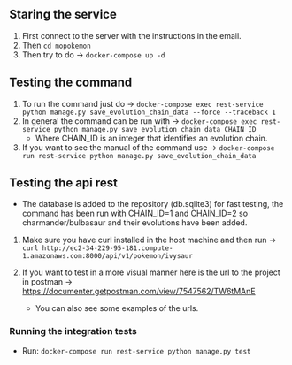 ## Staring the service
1) First connect to the server with the instructions in the email.
2) Then `cd mopokemon`
3) Then try to do -> `docker-compose up -d`

## Testing the command
1) To run the command just do -> `docker-compose exec rest-service python manage.py save_evolution_chain_data --force --traceback 1`
2) In general the command can be run with -> `docker-compose exec rest-service python manage.py save_evolution_chain_data CHAIN_ID`
    - Where CHAIN_ID is an integer that identifies an evolution chain.
3) If you want to see the manual of the command use -> `docker-compose run rest-service python manage.py save_evolution_chain_data`


## Testing the api rest
* The database is added to the repository (db.sqlite3) for fast testing, the command has been run with CHAIN_ID=1 and CHAIN_ID=2 so charmander/bulbasaur and their evolutions have been added.
1) Make sure you have curl installed in the host machine and then run -> `curl http://ec2-34-229-95-181.compute-1.amazonaws.com:8000/api/v1/pokemon/ivysaur`

2) If you want to test in a more visual manner here is the url to the project in postman -> https://documenter.getpostman.com/view/7547562/TW6tMAnE
    - You can also see some examples of the urls.

### Running the integration tests
* Run: `docker-compose run rest-service python manage.py test`
